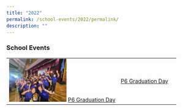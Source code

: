 ```yaml
---
title: "2022"
permalink: /school-events/2022/permalink/
description: ""
---
```

### **School Events**
||||
| -------- | -------- |-------- |
| ![](/images/School%20Events/2022/2022%20P6%20Grad%20Day%20Logo.jpg)  [P6 Graduation Day](https://photos.app.goo.gl/bodHrmohigr3nrcJ8)| [P6 Graduation Day](https://photos.app.goo.gl/bodHrmohigr3nrcJ8)     |
